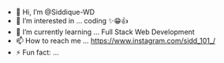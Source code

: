 - 👋 Hi, I’m @Siddique-WD
- 👀 I’m interested in ... coding ✨😁👍
- 🌱 I’m currently learning ... Full Stack Web Development 
- 📫 How to reach me ... https://www.instagram.com/sidd_101_/ 
- ⚡ Fun fact: ... 

<!---
Siddique-WD/Siddique-WD is a ✨ special ✨ repository because its `README.md` (this file) appears on your GitHub profile.
You can click the Preview link to take a look at your changes.
--->
